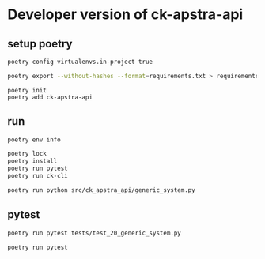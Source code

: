 # Developer version of ck-apstra-api


## setup poetry

```sh
poetry config virtualenvs.in-project true
```

```sh
poetry export --without-hashes --format=requirements.txt > requirements.txt
```


```
poetry init
poetry add ck-apstra-api
```


## run


```sh
poetry env info
```

```sh
poetry lock  
poetry install
poetry run pytest
poetry run ck-cli
```


```sh
poetry run python src/ck_apstra_api/generic_system.py
```

## pytest

```sh
poetry run pytest tests/test_20_generic_system.py 

poetry run pytest
```
